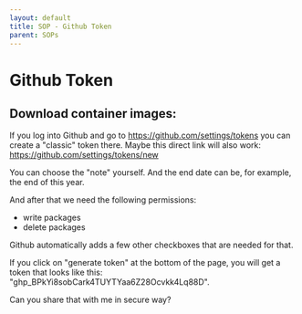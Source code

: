 ```yaml
---
layout: default
title: SOP - Github Token
parent: SOPs
---
```


# Github Token

## Download container images:

If you log into Github and go to https://github.com/settings/tokens you can create a "classic" token there. Maybe this direct link will also work: https://github.com/settings/tokens/new

You can choose the "note" yourself. And the end date can be, for example, the end of this year.

And after that we need the following permissions:

* write packages
* delete packages

Github automatically adds a few other checkboxes that are needed for that.

If you click on "generate token" at the bottom of the page, you will get a token that looks like this: "ghp_BPkYi8sobCark4TUYTYaa6Z28Ocvkk4Lq88D".

Can you share that with me in secure way?
